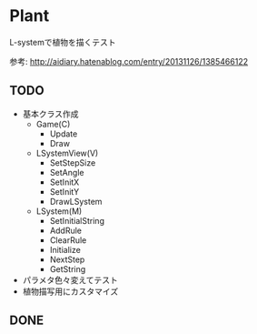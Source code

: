 # Plant
L-systemで植物を描くテスト

参考: http://aidiary.hatenablog.com/entry/20131126/1385466122

## TODO
* 基本クラス作成
    - Game(C)
        + Update
        + Draw
    - LSystemView(V)
        + SetStepSize
        + SetAngle
        + SetInitX
        + SetInitY
        + DrawLSystem
    - LSystem(M)
        + SetInitialString
        + AddRule
        + ClearRule
        + Initialize
        + NextStep
        + GetString
* パラメタ色々変えてテスト
* 植物描写用にカスタマイズ

## DONE

